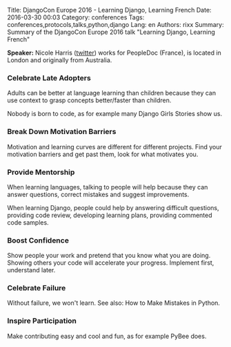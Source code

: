 Title: DjangoCon Europe 2016 - Learning Django, Learning French
Date:   2016-03-30 00:03
Category: conferences
Tags: conferences,protocols,talks,python,django
Lang: en
Authors: rixx
Summary: Summary of the DjangoCon Europe 2016 talk "Learning Django, Learning French"


**Speaker:** Nicole Harris ([twitter](https://twitter.com/nlhkabu)) works for PeopleDoc (France), is located in London
and originally from Australia.

### Celebrate Late Adopters

Adults can be better at language learning than children because they can use context to grasp concepts better/faster
than children.

Nobody is born to code, as for example many Django Girls Stories show us.


### Break Down Motivation Barriers

Motivation and learning curves are different for different projects. Find your motivation barriers and get past them,
look for what motivates you.

### Provide Mentorship

When learning languages, talking to people will help because they can answer questions, correct mistakes and suggest
improvements.

When learning Django, people could help by answering difficult questions, providing code review, developing learning
plans, providing commented code samples.

### Boost Confidence

Show people your work and pretend that you know what you are doing. Showing others your code will accelerate your
progress. Implement first, understand later.

### Celebrate Failure

Without failure, we won't learn. See also: How to Make Mistakes in Python.

### Inspire Participation

Make contributing easy and cool and fun, as for example PyBee does.


